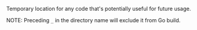 Temporary location for any code that's potentially useful for future usage.

NOTE: Preceding `_` in the directory name will exclude it from Go build.
